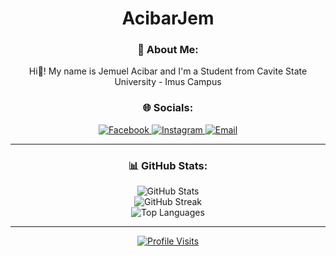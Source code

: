 <h1 align="center">AcibarJem</h1>

<h3 align="center">💫 About Me:</h3>
<p align="center">
  Hi👋! My name is Jemuel Acibar and I'm a Student from Cavite State University - Imus Campus
</p>

<h3 align="center">🌐 Socials:</h3>
<p align="center">
  <a href="https://facebook.com/jemuelacibar4">
    <img src="https://img.shields.io/badge/Facebook-%231877F2.svg?logo=Facebook&logoColor=white" alt="Facebook" />
  </a>
  <a href="https://instagram.com/imwel4">
    <img src="https://img.shields.io/badge/Instagram-%23E4405F.svg?logo=Instagram&logoColor=white" alt="Instagram" />
  </a>
  <a href="mailto:jembeniga4@gmail.com">
    <img src="https://img.shields.io/badge/Email-D14836?logo=gmail&logoColor=white" alt="Email" />
  </a>
</p>

---

<h3 align="center">📊 GitHub Stats:</h3>
<p align="center">
  <img src="https://github-readme-stats.vercel.app/api?username=Acibar&theme=dark&hide_border=false&include_all_commits=false&count_private=false" alt="GitHub Stats" />
  <br />
  <img src="https://nirzak-streak-stats.vercel.app/?user=Acibar&theme=dark&hide_border=false" alt="GitHub Streak" />
  <br />
  <img src="https://github-readme-stats.vercel.app/api/top-langs/?username=Acibar&theme=dark&hide_border=false&include_all_commits=false&count_private=false&layout=compact" alt="Top Languages" />
</p>

---

<p align="center">
  <a href="https://visitcount.itsvg.in">
    <img src="https://visitcount.itsvg.in/api?id=Acibar&icon=0&color=0" alt="Profile Visits" />
  </a>
</p>

<!-- Proudly created with GPRM ( https://gprm.itsvg.in ) -->
